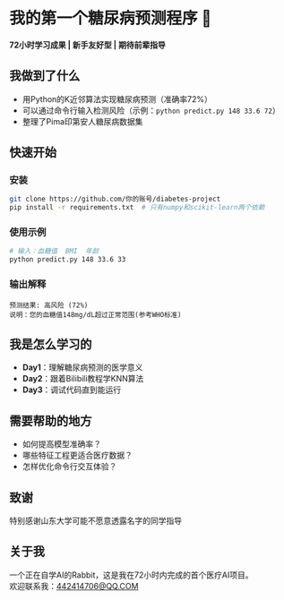 # 我的第一个糖尿病预测程序 🧪
**72小时学习成果 | 新手友好型 | 期待前辈指导**



## 我做到了什么
- 用Python的K近邻算法实现糖尿病预测（准确率72%）
- 可以通过命令行输入检测风险（示例：`python predict.py 148 33.6 72`）
- 整理了Pima印第安人糖尿病数据集

## 快速开始
### 安装
```bash
git clone https://github.com/你的账号/diabetes-project
pip install -r requirements.txt  # 只有numpy和scikit-learn两个依赖
```

### 使用示例
```bash
# 输入：血糖值  BMI  年龄
python predict.py 148 33.6 33
```

### 输出解释
```
预测结果: 高风险 (72%)
说明：您的血糖值148mg/dL超过正常范围(参考WHO标准)
```

## 我是怎么学习的
- **Day1**：理解糖尿病预测的医学意义
- **Day2**：跟着Bilibili教程学KNN算法
- **Day3**：调试代码直到能运行

## 需要帮助的地方
- 如何提高模型准确率？
- 哪些特征工程更适合医疗数据？
- 怎样优化命令行交互体验？

## 致谢
特别感谢山东大学可能不愿意透露名字的同学指导

## 关于我
一个正在自学AI的Rabbit，这是我在72小时内完成的首个医疗AI项目。  
欢迎联系我：442414706@QQ.COM
